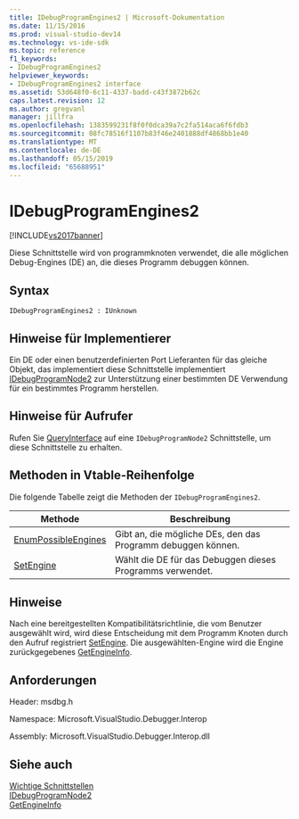 ```yaml
---
title: IDebugProgramEngines2 | Microsoft-Dokumentation
ms.date: 11/15/2016
ms.prod: visual-studio-dev14
ms.technology: vs-ide-sdk
ms.topic: reference
f1_keywords:
- IDebugProgramEngines2
helpviewer_keywords:
- IDebugProgramEngines2 interface
ms.assetid: 53d648f0-6c11-4337-badd-c43f3872b62c
caps.latest.revision: 12
ms.author: gregvanl
manager: jillfra
ms.openlocfilehash: 1383599231f8f0f0dca39a7c2fa514aca6f6fdb3
ms.sourcegitcommit: 08fc78516f1107b83f46e2401888df4868bb1e40
ms.translationtype: MT
ms.contentlocale: de-DE
ms.lasthandoff: 05/15/2019
ms.locfileid: "65688951"
---
```

# <a name="idebugprogramengines2"></a>IDebugProgramEngines2
[!INCLUDE[vs2017banner](../../../includes/vs2017banner.md)]

Diese Schnittstelle wird von programmknoten verwendet, die alle möglichen Debug-Engines (DE) an, die dieses Programm debuggen können.  
  
## <a name="syntax"></a>Syntax  
  
```  
IDebugProgramEngines2 : IUnknown  
```  
  
## <a name="notes-for-implementers"></a>Hinweise für Implementierer  
 Ein DE oder einen benutzerdefinierten Port Lieferanten für das gleiche Objekt, das implementiert diese Schnittstelle implementiert [IDebugProgramNode2](../../../extensibility/debugger/reference/idebugprogramnode2.md) zur Unterstützung einer bestimmten DE Verwendung für ein bestimmtes Programm herstellen.  
  
## <a name="notes-for-callers"></a>Hinweise für Aufrufer  
 Rufen Sie [QueryInterface](https://msdn.microsoft.com/library/62fce95e-aafa-4187-b50b-e6611b74c3b3) auf eine `IDebugProgramNode2` Schnittstelle, um diese Schnittstelle zu erhalten.  
  
## <a name="methods-in-vtable-order"></a>Methoden in Vtable-Reihenfolge  
 Die folgende Tabelle zeigt die Methoden der `IDebugProgramEngines2`.  
  
|Methode|Beschreibung|  
|------------|-----------------|  
|[EnumPossibleEngines](../../../extensibility/debugger/reference/idebugprogramengines2-enumpossibleengines.md)|Gibt an, die mögliche DEs, den das Programm debuggen können.|  
|[SetEngine](../../../extensibility/debugger/reference/idebugprogramengines2-setengine.md)|Wählt die DE für das Debuggen dieses Programms verwendet.|  
  
## <a name="remarks"></a>Hinweise  
 Nach eine bereitgestellten Kompatibilitätsrichtlinie, die vom Benutzer ausgewählt wird, wird diese Entscheidung mit dem Programm Knoten durch den Aufruf registriert [SetEngine](../../../extensibility/debugger/reference/idebugprogramengines2-setengine.md). Die ausgewählten-Engine wird die Engine zurückgegebenes [GetEngineInfo](../../../extensibility/debugger/reference/idebugprogramnode2-getengineinfo.md).  
  
## <a name="requirements"></a>Anforderungen  
 Header: msdbg.h  
  
 Namespace: Microsoft.VisualStudio.Debugger.Interop  
  
 Assembly: Microsoft.VisualStudio.Debugger.Interop.dll  
  
## <a name="see-also"></a>Siehe auch  
 [Wichtige Schnittstellen](../../../extensibility/debugger/reference/core-interfaces.md)   
 [IDebugProgramNode2](../../../extensibility/debugger/reference/idebugprogramnode2.md)   
 [GetEngineInfo](../../../extensibility/debugger/reference/idebugprogramnode2-getengineinfo.md)
